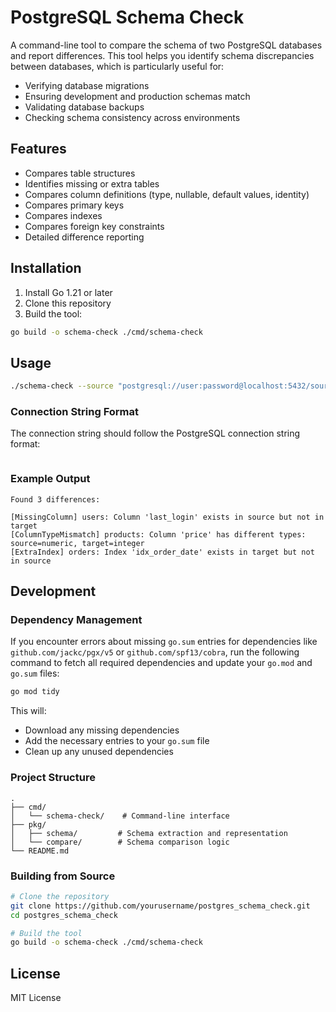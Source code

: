 # PostgreSQL Schema Check

A command-line tool to compare the schema of two PostgreSQL databases and report differences. This tool helps you identify schema discrepancies between databases, which is particularly useful for:

- Verifying database migrations
- Ensuring development and production schemas match
- Validating database backups
- Checking schema consistency across environments

## Features

- Compares table structures
- Identifies missing or extra tables
- Compares column definitions (type, nullable, default values, identity)
- Compares primary keys
- Compares indexes
- Compares foreign key constraints
- Detailed difference reporting

## Installation

1. Install Go 1.21 or later
2. Clone this repository
3. Build the tool:

```bash
go build -o schema-check ./cmd/schema-check
```

## Usage

```bash
./schema-check --source "postgresql://user:password@localhost:5432/source_db" --target "postgresql://user:password@localhost:5432/target_db"
```

### Connection String Format

The connection string should follow the PostgreSQL connection string format:
```postgresql://[user[:password]@][host][:port][/dbname][?param1=value1&...]
```

### Example Output

```
Found 3 differences:

[MissingColumn] users: Column 'last_login' exists in source but not in target
[ColumnTypeMismatch] products: Column 'price' has different types: source=numeric, target=integer
[ExtraIndex] orders: Index 'idx_order_date' exists in target but not in source
```

## Development

### Dependency Management

If you encounter errors about missing `go.sum` entries for dependencies like `github.com/jackc/pgx/v5` or `github.com/spf13/cobra`, run the following command to fetch all required dependencies and update your `go.mod` and `go.sum` files:

```bash
go mod tidy
```

This will:
- Download any missing dependencies
- Add the necessary entries to your `go.sum` file
- Clean up any unused dependencies

### Project Structure

```
.
├── cmd/
│   └── schema-check/    # Command-line interface
├── pkg/
│   ├── schema/         # Schema extraction and representation
│   └── compare/        # Schema comparison logic
└── README.md
```

### Building from Source

```bash
# Clone the repository
git clone https://github.com/yourusername/postgres_schema_check.git
cd postgres_schema_check

# Build the tool
go build -o schema-check ./cmd/schema-check
```

## License

MIT License 
